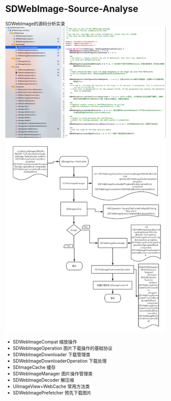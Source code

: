 # SDWebImage-Source-Analyse
SDWebImage的源码分析实录
![标注类](1.png)
![流程图](SD.png)

* SDWebImageCompat 缩放操作
* SDWebImageOperation 图片下载操作的基础协议
* SDWebImageDownloader 下载管理类
* SDWebImageDownloaderOperation 下载处理
* SDImageCache 缓存
* SDWebImageManager 图片操作管理类
* SDWebImageDecoder 解压缩
* UIImageView+WebCache 常用方法类
* SDWebImagePrefetcher 预先下载图片
